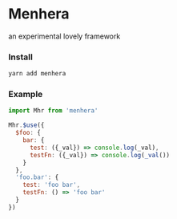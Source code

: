 # Menhera

an experimental lovely framework

### Install

```bash
yarn add menhera
```

### Example

```js
import Mhr from 'menhera'

Mhr.$use({
  $foo: {
    bar: {
      test: ({_val}) => console.log(_val),
      testFn: ({_val}) => console.log(_val())
    }
  },
  'foo.bar': {
    test: 'foo bar',
    testFn: () => 'foo bar'
  }
})
```
